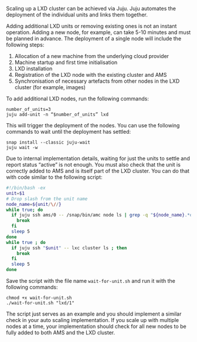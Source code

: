 Scaling up a LXD cluster can be achieved via Juju. Juju automates the deployment of the individual units and links them together.

Adding additional LXD units or removing existing ones is not an instant operation. Adding a new node, for example, can take 5-10 minutes and must be planned in advance. The deployment of a single node will include the following steps:

1. Allocation of a new machine from the underlying cloud provider
2. Machine startup and first time initialisation
3. LXD installation
4. Registration of the LXD node with the existing cluster and AMS
5. Synchronisation of necessary artefacts from other nodes in the LXD cluster (for example, images)

To add additional LXD nodes, run the following commands:

    number_of_units=3
    juju add-unit -n “$number_of_units” lxd

This will trigger the deployment of the nodes. You can use the following commands to wait until the deployment has settled:

    snap install --classic juju-wait
    juju wait -w

Due to internal implementation details, waiting for just the units to settle and report status “active” is not enough. You must also check that the unit is correctly added to AMS and is itself part of the LXD cluster. You can do that with code similar to the following script:

```bash
#!/bin/bash -ex
unit=$1
# Drop slash from the unit name
node_name=${unit/\//}
while true; do
  if juju ssh ams/0 -- /snap/bin/amc node ls | grep -q "${node_name}.*online" ; then
    break
  fi
  sleep 5
done
while true ; do
  if juju ssh "$unit" -- lxc cluster ls ; then
    break
  fi
  sleep 5
done
```

Save the script with the file name `wait-for-unit.sh` and run it with the following commands:

    chmod +x wait-for-unit.sh
    ./wait-for-unit.sh "lxd/1"

The script just serves as an example and you should implement a similar check in your auto scaling implementation. If you scale up with multiple nodes at a time, your implementation should check for all new nodes to be fully added to both AMS and the LXD cluster.
